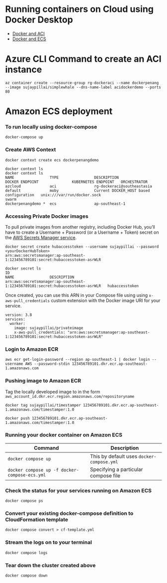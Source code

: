 # Running containers on Cloud using Docker Desktop


- [Docker and ACI](https://docs.docker.com/engine/context/aci-integration/)
- [Docker and ECS](https://docs.docker.com/engine/context/ecs-integration/)


# Azure CLI Command to create an ACI instance
```
az container create --resource-group rg-dockeraci --name dockerpenang --image sujaypillai/simplewhale --dns-name-label acidockerdemo --ports 80
```

# Amazon ECS deployment

### To run locally using docker-compose
```
docker-compose up
```

### Create AWS Context
```
docker context create ecs dockerpenangdemo
```

```
docker context ls
docker context ls
NAME                TYPE                DESCRIPTION                               DOCKER ENDPOINT               KUBERNETES ENDPOINT   ORCHESTRATOR                                                                            
azcloud             aci                 rg-dockeraci@southeastasia                                                                    
default             moby                Current DOCKER_HOST based configuration   unix:///var/run/docker.sock                         swarm
dockerpenangdemo *  ecs                 ap-southeast-1               
```

### Accessing Private Docker images
To pull private images from another registry, including Docker Hub, you’ll have to create a Username + Password (or a Username + Token) secret on the [AWS Secrets Manager service](https://docs.aws.amazon.com/secretsmanager/).

```
docker secret create hubaccesstoken --username sujaypillai --password <yourDockerHubToken>
arn:aws:secretsmanager:ap-southeast-1:123456789101:secret:hubaccesstoken-asrWLR
```

```
docker secret ls            
ID                                                                                NAME                DESCRIPTION
arn:aws:secretsmanager:ap-southeast-1:123456789101:secret:hubaccesstoken-asrWLR   hubaccesstoken  
```

Once created, you can use this ARN in your Compose file using using `x-aws-pull_credentials` custom extension with the Docker image URI for your service.
```
version: 3.8
services:
  worker:
    image: sujaypillai/privateimage
    x-aws-pull_credentials: "arn:aws:secretsmanager:ap-southeast-1:123456789101:secret:hubaccesstoken-asrWLR"
```

### Login to Amazon ECR
`aws ecr get-login-password --region ap-southeast-1 | docker login --username AWS --password-stdin 123456789101.dkr.ecr.ap-southeast-1.amazonaws.com`

### Pushing image to Amazon ECR
Tag the locally developed image to in the form `aws_account_id.dkr.ecr.region.amazonaws.com/repositoryname`

```docker tag sujaypillai/timestamper 123456789101.dkr.ecr.ap-southeast-1.amazonaws.com/timestamper:1.0```

```docker push 123456789101.dkr.ecr.ap-southeast-1.amazonaws.com/timestamper:1.0```

### Running your docker container on Amazon ECS

| Command                   | Description |
|---------------------------|-------------|
| ``` docker compose up ```                         |   This by default uses `docker-compose.yml`           |
| ```docker compose up -f docker-compose-ecs.yml``` |   Specifying a particular compose file          |


### Check the status for your services running on Amazon ECS
```docker compose ps```

### Convert your existing docker-compose definition to CloudFormation template
```docker compose convert > cf-template.yml```

### Stream the logs on to your terminal
```docker compose logs```

### Tear down the cluster created above 
```docker compose down```

